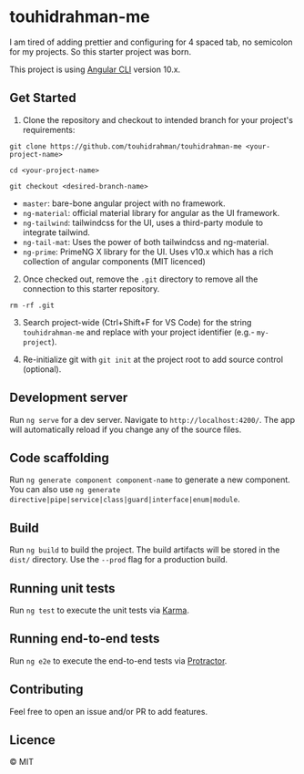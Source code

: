 # touhidrahman-me

I am tired of adding prettier and configuring for 4 spaced tab, no semicolon for my projects. So this starter project was born.

This project is using [Angular CLI](https://github.com/angular/angular-cli) version 10.x.

## Get Started

1. Clone the repository and checkout to intended branch for your project's requirements:

`git clone https://github.com/touhidrahman/touhidrahman-me <your-project-name>`

`cd <your-project-name>`

`git checkout <desired-branch-name>`

- `master`: bare-bone angular project with no framework.
- `ng-material`: official material library for angular as the UI framework.
- `ng-tailwind`: tailwindcss for the UI, uses a third-party module to integrate tailwind.
- `ng-tail-mat`: Uses the power of both tailwindcss and ng-material.
- `ng-prime`: PrimeNG X library for the UI. Uses v10.x which has a rich collection of angular components (MIT licenced)

2. Once checked out, remove the `.git` directory to remove all the connection to this starter repository.

`rm -rf .git`

3. Search project-wide (Ctrl+Shift+F for VS Code) for the string `touhidrahman-me` and replace with your project identifier (e.g.- `my-project`).

4. Re-initialize git with `git init` at the project root to add source control (optional).

## Development server

Run `ng serve` for a dev server. Navigate to `http://localhost:4200/`. The app will automatically reload if you change any of the source files.

## Code scaffolding

Run `ng generate component component-name` to generate a new component. You can also use `ng generate directive|pipe|service|class|guard|interface|enum|module`.

## Build

Run `ng build` to build the project. The build artifacts will be stored in the `dist/` directory. Use the `--prod` flag for a production build.

## Running unit tests

Run `ng test` to execute the unit tests via [Karma](https://karma-runner.github.io).

## Running end-to-end tests

Run `ng e2e` to execute the end-to-end tests via [Protractor](http://www.protractortest.org/).

## Contributing

Feel free to open an issue and/or PR to add features.

## Licence
&copy; MIT
